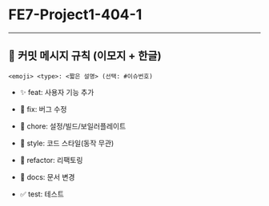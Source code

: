 # FE7-Project1-404-1
---
## 🧾 커밋 메시지 규칙 (이모지 + 한글)

```
<emoji> <type>: <짧은 설명> (선택: #이슈번호)
```

- ✨ feat: 사용자 기능 추가
    
- 🐛 fix: 버그 수정
    
- 🧰 chore: 설정/빌드/보일러플레이트
    
- 🎨 style: 코드 스타일(동작 무관)
    
- 🧼 refactor: 리팩토링
    
- 📝 docs: 문서 변경
    
- ✅ test: 테스트
    
